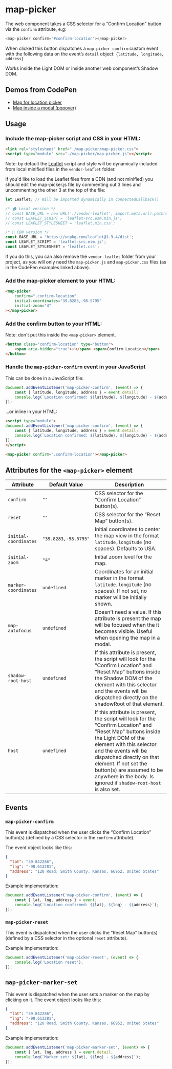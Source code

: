 # map-picker
The web component takes a CSS selector for a “Confirm Location” button via the `confirm` attribute, e.g:
```js
<map-picker confirm="#confirm-location"></map-picker>
```

When clicked this button dispatches a `map-picker-confirm` custom event with the following data on the event’s `detail` object: `{latitude, longitude, address}`

Works inside the Light DOM or inside another web component’s Shadow DOM. 

## Demos from CodePen
* [Map for location picker](https://codepen.io/nonsalant/pen/ZYGoJab)
* [Map inside a modal (popover)](https://codepen.io/nonsalant/pen/LEVmjQz)

## Usage

### Include the map-picker script and CSS in your HTML:
```html
<link rel="stylesheet" href="./map-picker/map-picker.css">
<script type="module" src="./map-picker/map-picker.js"></script>
```

Note: by default the [Leaflet](https://github.com/Leaflet/Leaflet) script and style will be dynamically included from local minified files in the `vendor-leaflet` folder.

If you'd like to load the Leaflet files from a CDN (and not minified) you should edit the map-picker.js file by commenting out 3 lines and uncommenting the other 3 at the top of the file:

```js
let Leaflet; // Will be imported dynamically in connectedCallback()

/* 🏠 Local version */
// const BASE_URL = new URL('./vendor-leaflet', import.meta.url).pathname;
// const LEAFLET_SCRIPT = 'leaflet-src.esm.min.js';
// const LEAFLET_STYLESHEET = 'leaflet.min.css';

/* 🔗 CDN version */
const BASE_URL = 'https://unpkg.com/leaflet@1.9.4/dist';
const LEAFLET_SCRIPT = 'leaflet-src.esm.js';
const LEAFLET_STYLESHEET = 'leaflet.css';
```
If you do this, you can also remove the `vendor-leaflet` folder from your project, as you will only need the `map-picker.js` and `map-picker.css` files (as in the CodePen examples linked above).

### Add the map-picker element to your HTML:
```html
<map-picker 
	confirm=".confirm-location" 
	initial-coordinates="39.8283,-98.5795"
	initial-zoom="4"
></map-picker>
```

### Add the confirm button to your HTML:
Note: don't put this inside the `<map-picker>` element. 
```html
<button class="confirm-location" type="button">
    <span aria-hidden="true">✅</span> <span>Confirm Location</span>
</button>
```

### Handle the `map-picker-confirm` event in your JavaScript
This can be done in a JavaScript file:
```js
document.addEventListener('map-picker-confirm', (event) => {
    const { latitude, longitude, address } = event.detail;
    console.log(`Location confirmed: ${latitude}, ${longitude} - ${address}`);
});
```
...or inline in your HTML:
```html
<script type="module">
document.addEventListener('map-picker-confirm', (event) => {
    const { latitude, longitude, address } = event.detail;
    console.log(`Location confirmed: ${latitude}, ${longitude} - ${address}`);
});
</script>

<map-picker confirm=".confirm-location"></map-picker>
```

## Attributes for the `<map-picker>` element

| Attribute              | Default Value        | Description                                                             |
|------------------------|----------------------|-------------------------------------------------------------------------|
| `confirm`              | `""`                 | CSS selector for the “Confirm Location” button(s).                      |
| `reset`                | `""`                 | CSS selector for the “Reset Map” button(s).                             |
| `initial-coordinates`  | `"39.8283,-98.5795"` | Initial coordinates to center the map view in the format `latitude,longitude` (no spaces). Defaults to USA. |
| `initial-zoom`         | `"4"`                | Initial zoom level for the map.                                         |
| `marker-coordinates`   | `undefined`          | Coordinates for an initial marker in the format `latitude,longitude` (no spaces). If not set, no marker will be initially shown. |
| `map-autofocus`        | `undefined`          | Doesn't need a value. If this attribute is present the map will be focused when the it becomes visible. Useful when opening the map in a modal. |
| `shadow-root-host`     | `undefined`          | If this attribute is present, the script will look for the "Confirm Location" and "Reset Map" buttons inside the Shadow DOM of the element with this selector and the events will be dispatched directly on the shadowRoot of that element. |
| `host`                 | `undefined`          | If this attribute is present, the script will look for the "Confirm Location" and "Reset Map" buttons inside the Light DOM of the element with this selector and the events will be dispatched directly on that element. If not set the button(s) are assumed to be anywhere in the body. Is ignored if `shadow-root-host` is also set. |


## Events

### `map-picker-confirm`
This event is dispatched when the user clicks the “Confirm Location” button(s) (defined by a CSS selector in the `confirm` attribute).

The event object looks like this:
```json
{
  "lat": "39.842286",
  "lng": "-98.613281",
  "address": "120 Road, Smith County, Kansas, 66952, United States"
}
```
Example implementation:
```js
document.addEventListener('map-picker-confirm', (event) => {
    const { lat, lng, address } = event;
    console.log(`Location confirmed: ${lat}, ${lng} - ${address}`);
});
```

### `map-picker-reset`
This event is dispatched when the user clicks the “Reset Map” button(s) (defined by a CSS selector in the optional `reset` attribute). 

Example implementation:
```js
document.addEventListener('map-picker-reset', (event) => {
    console.log('Location reset');
});
```

## `map-picker-marker-set`
This event is dispatched when the user sets a marker on the map by clicking on it. The event object looks like this:
```json
{
  "lat": "39.842286",
  "lng": "-98.613281",
  "address": "120 Road, Smith County, Kansas, 66952, United States"
}
```
Example implementation:
```js
document.addEventListener('map-picker-marker-set', (event) => {
    const { lat, lng, address } = event.detail;
    console.log(`Marker set: ${lat}, ${lng} - ${address}`);
});
```
